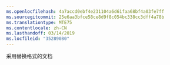 ```yaml
---
ms.openlocfilehash: 4a7accd0ebf4e231104a6d61faa68bf4a03fe7ff
ms.sourcegitcommit: 25e6aa3bfce58ce8d9f8c054bc338cc3dff4a78b
ms.translationtype: MTE75
ms.contentlocale: zh-CN
ms.lasthandoff: 03/14/2019
ms.locfileid: "35289080"
---
```

采用替换格式的文档